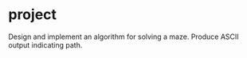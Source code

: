 # project
Design and implement an algorithm for solving a maze. Produce ASCII output indicating path.
